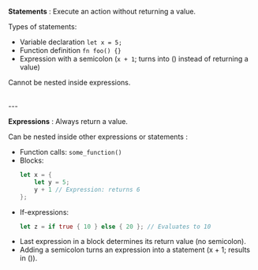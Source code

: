 **Statements** :  Execute an action without returning a value.

Types of statements:
- Variable declaration `let x = 5;`
- Function definition `fn foo() {}`
- Expression with a semicolon (`x + 1`; turns into () instead of returning a value)

Cannot be nested inside expressions.

<br>
---
<br>

**Expressions** : Always return a value.

Can be nested inside other expressions or statements :
- Function calls: `some_function()`
- Blocks:
  ```rust
  let x = {
      let y = 5;
      y + 1 // Expression: returns 6
  };
  ```
- If-expressions:
  ```rust
  let z = if true { 10 } else { 20 }; // Evaluates to 10
  ```
- Last expression in a block determines its return value (no semicolon).
- Adding a semicolon turns an expression into a statement (x + 1; results in ()).
